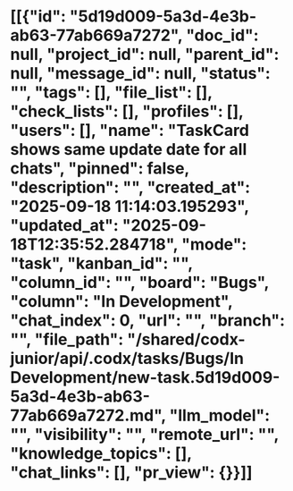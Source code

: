 # [[{"id": "5d19d009-5a3d-4e3b-ab63-77ab669a7272", "doc_id": null, "project_id": null, "parent_id": null, "message_id": null, "status": "", "tags": [], "file_list": [], "check_lists": [], "profiles": [], "users": [], "name": "TaskCard shows same update date for all chats", "pinned": false, "description": "", "created_at": "2025-09-18 11:14:03.195293", "updated_at": "2025-09-18T12:35:52.284718", "mode": "task", "kanban_id": "", "column_id": "", "board": "Bugs", "column": "In Development", "chat_index": 0, "url": "", "branch": "", "file_path": "/shared/codx-junior/api/.codx/tasks/Bugs/In Development/new-task.5d19d009-5a3d-4e3b-ab63-77ab669a7272.md", "llm_model": "", "visibility": "", "remote_url": "", "knowledge_topics": [], "chat_links": [], "pr_view": {}}]]